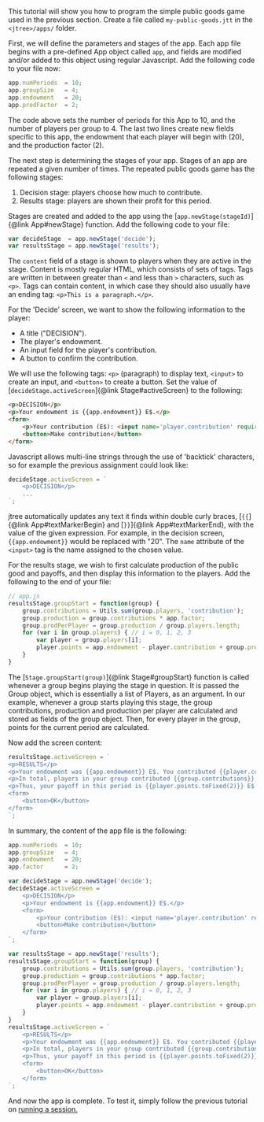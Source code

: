 This tutorial will show you how to program the simple public goods game used in the previous section. Create a file called `my-public-goods.jtt` in the `<jtree>/apps/` folder.

First, we will define the parameters and stages of the app. Each app file begins with a pre-defined App object called `app`, and fields are modified and/or added to this object using regular Javascript. Add the following code to your file now:

```javascript
app.numPeriods  = 10;
app.groupSize   = 4;
app.endowment   = 20;
app.prodFactor  = 2;
```

The code above sets the number of periods for this App to 10, and the number of players per group to 4. The last two lines create new fields specific to this app, the endowment that each player will begin with (20), and the production factor (2).

The next step is determining the stages of your app. Stages of an app are repeated a given number of times. The repeated public goods game has the following stages:

1. Decision stage: players choose how much to contribute.
2. Results stage: players are shown their profit for this period.

Stages are created and added to the app using the [`app.newStage(stageId)`]{@link App#newStage} function. Add the following code to your file:

```javascript
var decideStage  = app.newStage('decide');
var resultsStage = app.newStage('results');
```

The `content` field of a stage is shown to players when they are active in the stage. Content is mostly regular HTML, which consists of sets of tags. Tags are written in between greater than `<` and less than `>` characters, such as `<p>`. Tags can contain content, in which case they should also usually have an ending tag: `<p>This is a paragraph.</p>`.

For the 'Decide' screen, we want to show the following information to the player:

- A title ("DECISION").
- The player's endowment.
- An input field for the player's contribution.
- A button to confirm the contribution.

We will use the following tags: `<p>` (paragraph) to display text, `<input>` to create an input, and `<button>` to create a button. Set the value of [`decideStage.activeScreen`]{@link Stage#activeScreen} to the following:

```html
<p>DECISION</p>
<p>Your endowment is {{app.endowment}} E$.</p>
<form>
    <p>Your contribution (E$): <input name='player.contribution' required type='number' min='0' jt-max='app.endowment' step='1'></p>
    <button>Make contribution</button>
</form>
```

Javascript allows multi-line strings through the use of 'backtick' characters, so for example the previous assignment could look like:

```javascript
decideStage.activeScreen = `
    <p>DECISION</p>
    ...
`;
```

jtree automatically updates any text it finds within double curly braces, [`{{`]{@link App#textMarkerBegin} and [`}}`]{@link App#textMarkerEnd}, with the value of the given expression. For example, in the decision screen, `{{app.endowment}}` would be replaced with "20". The `name` attribute of the `<input>` tag is the name assigned to the chosen value.

For the results stage, we wish to first calculate production of the public good and payoffs, and then display this information to the players. Add the following to the end of your file:

```javascript
// app.js
resultsStage.groupStart = function(group) {
    group.contributions = Utils.sum(group.players, 'contribution');
    group.production = group.contributions * app.factor;
    group.prodPerPlayer = group.production / group.players.length;
    for (var i in group.players) { // i = 0, 1, 2, 3
        var player = group.players[i];
        player.points = app.endowment - player.contribution + group.prodPerPlayer;
    }
}
```

The [`Stage.groupStart(group)`]{@link Stage#groupStart} function is called whenever a group begins playing the stage in question. It is passed the Group object, which is essentially a list of Players, as an argument. In our example, whenever a group starts playing this stage, the group contributions, production and production per player are calculated and stored as fields of the group object. Then, for every player in the group, points for the current period are calculated.

Now add the screen content:

```javascript
resultsStage.activeScreen = `
<p>RESULTS</p>
<p>Your endowment was {{app.endowment}} E$. You contributed {{player.contribution}} E$.</p>
<p>In total, players in your group contributed {{group.contributions}} E$, thus the total amount produced was {{group.production.toFixed(2)}} E$.</p>
<p>Thus, your payoff in this period is {{player.points.toFixed(2)}} E$.</p>
<form>
    <button>OK</button>
</form>
`;
```

In summary, the content of the app file is the following:

```javascript
app.numPeriods  = 10;
app.groupSize   = 4;
app.endowment   = 20;
app.factor      = 2;

var decideStage = app.newStage('decide');
decideStage.activeScreen = `
    <p>DECISION</p>
    <p>Your endowment is {{app.endowment}} E$.</p>
    <form>
        <p>Your contribution (E$): <input name='player.contribution' required type='number' min='0' jt-max='app.endowment' step='1'></p>
        <button>Make contribution</button>
    </form>
`;

var resultsStage = app.newStage('results');
resultsStage.groupStart = function(group) {
    group.contributions = Utils.sum(group.players, 'contribution');
    group.production = group.contributions * app.factor;
    group.prodPerPlayer = group.production / group.players.length;
    for (var i in group.players) { // i = 0, 1, 2, 3
        var player = group.players[i];
        player.points = app.endowment - player.contribution + group.prodPerPlayer;
    }
}
resultsStage.activeScreen = `
    <p>RESULTS</p>
    <p>Your endowment was {{app.endowment}} E$. You contributed {{player.contribution}} E$.</p>
    <p>In total, players in your group contributed {{group.contributions}} E$, thus the total amount produced was {{group.production.toFixed(2)}} E$.</p>
    <p>Thus, your payoff in this period is {{player.points.toFixed(2)}} E$.</p>
    <form>
        <button>OK</button>
    </form>
`;
```

And now the app is complete. To test it, simply follow the previous tutorial on <a href='file:///Users/esragul/Downloads/jtree-0-2/internal/docs/tutorial-3-running-a-session.html'>running a session.</a>
